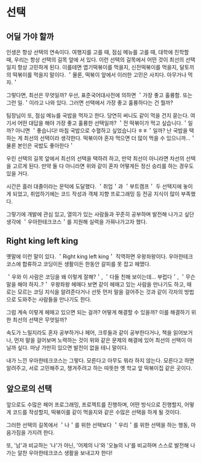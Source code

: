 # 선택

## 어딜 가야 할까
인생은 항상 선택의 연속이다. 여행지를 고를 때, 점심 메뉴를 고를 때, 대학에 진학할 때, 우리는 항상 선택의 길목 앞에 서 있다. 이런 선택의 길목에서 어떤 것이 최선의 선택일지 항상 고민하게 된다. 이를테면 엽기떡볶이를 먹을지, 신전떡볶이를 먹을지, 달토끼의 떡볶이를 먹을지 말이다. ＇물론, 떡볶이 앞에서 이러한 고민은 사치다. 아무거나 먹자.＇

그렇다면, 최선은 무엇일까? 우선, 표준국어대사전에 의하면 ＇가장 좋고 훌륭함. 또는 그런 일.＇이라고 나와 있다. 그러면 선택에서 가장 좋고 훌륭하다는 건 뭘까?

팀장님이 또, 점심 메뉴를 국밥을 먹자고 한다. 당연히 써니도 같이 먹을 건지 묻는다. 여기서 어떤 대답을 해야 가장 좋고 훌륭한 선택일까? ＇전 떡볶이가 먹고 싶습니다.＇일까? 아니면 ＇좋습니다! 마침 국밥으로 수혈하고 싶었습니다 ㅎㅎ＇일까? 난 국밥을 택하는 게 최선의 선택이라 생각한다. 떡볶이야 혼자 먹으면 더 많이 먹을 수 있으니까...＇물론 본인은 국밥도 좋아한다＇

우린 선택의 길목 앞에서 최선의 선택을 택하려 하고, 만약 최선이 아니라면 차선의 선택을 고르게 된다. 만약 둘 다 아니라면 위와 같이 혼자 어떻게든 정신 승리를 하는 경우도 있을 거다.

시간은 흘러 대졸이라는 문턱에 도달했다. ＇취업＇과 ＇부트캠프＇ 두 선택지에 놓이게 되었고, 취업하기에는 코드 작성과 객체 지향 프로그래밍 등 전공 지식이 많이 부족했다. 

그렇기에 개발에 관심 있고, 열의가 있는 사람들과 꾸준히 공부하며 발전해 나가고 싶단 생각에 ＇우아한테크코스＇를 지원해 실력을 가꿔나가고자 했다.

## Right king left king
옛말에 이런 말이 있다. ＇Right king left king＇ 직역하면 우왕좌왕이다. 우아한테크코스에 합류하고 코딩이든 생활이든 한동안 갈피를 못 잡고 헤맸다.

＇우와 이 사람은 코딩을 왜 이렇게 잘해?＇, ＇다들 친해 보이는데... 부럽다＇, ＇무슨 말을 해야 하지..?＇ 우왕좌왕 헤매다 보면 같이 헤매고 있는 사람을 만나기도 하고, 때로는 모르는 코딩 지식을 알려준다거나 선뜻 먼저 말을 걸어주는 것과 같이 각자의 방법으로 도와주는 사람들을 만나기도 한다.

그럼 계속 이렇게 헤매고 있으면 되는 걸까? 어떻게 해결할 수 있을까? 이를 해결하기 위한 최선의 선택은 무엇일까?

속도가 느릴지라도 혼자 공부하거나 페어, 크루들과 같이 공부한다거나, 책을 읽어보거나, 먼저 말을 걸어보며 노력하는 것이 위와 같은 문제의 해결에 있어 최선의 선택이 아닐까 싶다. 마냥 가만히 있으면 발전이 없을 테니 말이다.

내가 느낀 우아한테크코스는 그렇다. 모른다고 아무도 뭐라 하지 않는다. 모른다고 하면 알려주고, 서로 고민해주고, 챙겨주려고 하는 따뜻한 옛 학교 앞 떡볶이집 같은 곳이다.

## 앞으로의 선택
앞으로도 수많은 페어 프로그래밍, 프로젝트를 진행하며, 어떤 방식으로 진행할지, 어떻게 코드를 작성할지, 떡볶이를 같이 먹을지와 같은 수많은 선택을 하게 될 것이다. 

그러한 선택의 길목에서 ＇나＇를 위한 선택보다 ＇우리＇를 위한 선택을 하는 행동, 마음가짐을 가지려 한다.

또, '남'과 비교하는 '나'가 아닌, '어제의 나'와 '오늘의 나'를 비교하며 스스로 발전해 나가는 알찬 우아한테크코스 생활을 보내고자 한다!
